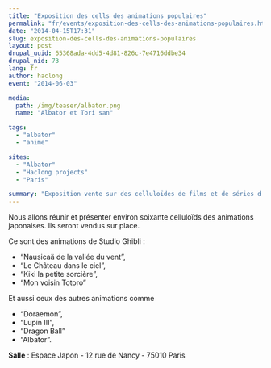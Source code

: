 ```yaml
---
title: "Exposition des cells des animations populaires"
permalink: "fr/events/exposition-des-cells-des-animations-populaires.html"
date: "2014-04-15T17:31"
slug: exposition-des-cells-des-animations-populaires
layout: post
drupal_uuid: 65368ada-4dd5-4d81-826c-7e4716ddbe34
drupal_nid: 73
lang: fr
author: haclong
event: "2014-06-03"

media:
  path: /img/teaser/albator.png
  name: "Albator et Tori san"

tags:
  - "albator"
  - "anime"

sites:
  - "Albator"
  - "Haclong projects"
  - "Paris"

summary: "Exposition vente sur des celluloïdes de films et de séries d'animation japonaise."
---
```


Nous allons réunir et présenter environ soixante celluloïds des animations japonaises. Ils seront vendus sur place.

Ce sont des animations de Studio Ghibli :

- “Nausicaä de la vallée du vent”,
- “Le Château dans le ciel”,
- “Kiki la petite sorcière”,
- “Mon voisin Totoro”

Et aussi ceux des autres animations comme

- “Doraemon”,
- “Lupin III”,
- “Dragon Ball”
- “Albator”.

**Salle** : Espace Japon - 12 rue de Nancy - 75010 Paris


